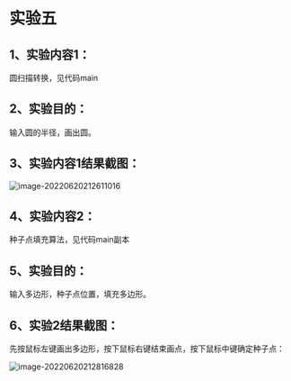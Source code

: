 # 实验五

## 1、实验内容1：

圆扫描转换，见代码main

## 2、实验目的：

输入圆的半径，画出圆。 

## 3、实验内容1结果截图：

![image-20220620212611016](C:\Users\86135\AppData\Roaming\Typora\typora-user-images\image-20220620212611016.png)

## 4、实验内容2：

种子点填充算法，见代码main副本

## 5、实验目的：

输入多边形，种子点位置，填充多边形。 

## 6、实验2结果截图：

先按鼠标左键画出多边形，按下鼠标右键结束画点，按下鼠标中键确定种子点：

![image-20220620212816828](C:\Users\86135\AppData\Roaming\Typora\typora-user-images\image-20220620212816828.png)